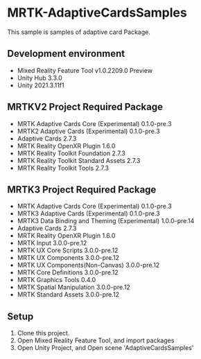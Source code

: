 # MRTK-AdaptiveCardsSamples
This sample is samples of adaptive card Package.

## Development environment

* Mixed Reality Feature Tool v1.0.2209.0 Preview
* Unity Hub 3.3.0
* Unity 2021.3.11f1

## MRTKV2 Project Required Package

* MRTK Adaptive Cards Core (Experimental) 0.1.0-pre.3
* MRTK2 Adaptive Cards (Experimental) 0.1.0-pre.3
* Adaptive Cards 2.7.3
* MRTK Reality OpenXR Plugin 1.6.0
* MRTK Reality Toolkit Foundation 2.7.3
* MRTK Reality Toolkit Standard Assets 2.7.3
* MRTK Reality Toolkit Tools 2.7.3

## MRTK3 Project Required Package

* MRTK Adaptive Cards Core (Experimental) 0.1.0-pre.3
* MRTK3 Adaptive Cards (Experimental) 0.1.0-pre.3
* MRTK3 Data Binding and Theming (Experimental) 1.0.0-pre.14
* Adaptive Cards 2.7.3
* MRTK Reality OpenXR Plugin 1.6.0
* MRTK Input 3.0.0-pre.12
* MRTK UX Core Scripts 3.0.0-pre.12
* MRTK UX Components 3.0.0-pre.12
* MRTK UX Components(Non-Canvas) 3.0.0-pre.12
* MRTK Core Definitions 3.0.0-pre.12
* MRTK Graphics Tools 0.4.0
* MRTK Spatial Manipulation 3.0.0-pre.12
* MRTK Standard Assets 3.0.0-pre.12

## Setup
1. Clone this project.
2. Open Mixed Reality Feature Tool, and import packages
3. Open Unity Project, and Open scene 'AdaptiveCardsSamples'

